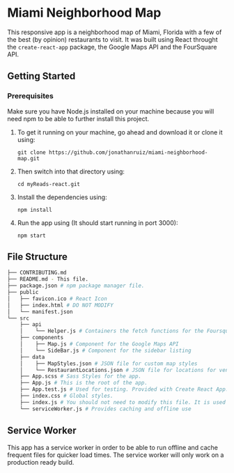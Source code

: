 # Miami Neighborhood Map

This responsive app is a neighborhood map of Miami, Florida with a few of the best (by opinion) restaurants to visit. It was built using React throught the `create-react-app` package, the Google Maps API and the FourSquare API.

## Getting Started

### Prerequisites

Make sure you have Node.js installed on your machine because you will need npm to be able to further install this project.

1.  To get it running on your machine, go ahead and download it or clone it using:

        git clone https://github.com/jonathanruiz/miami-neighborhood-map.git

2.  Then switch into that directory using:

        cd myReads-react.git

3.  Install the dependencies using:

        npm install

4.  Run the app using (It should start running in port 3000):

        npm start

## File Structure

```bash
├── CONTRIBUTING.md
├── README.md - This file.
├── package.json # npm package manager file.
├── public
│   ├── favicon.ico # React Icon
│   ├── index.html # DO NOT MODIFY
│   └── manifest.json
└── src
    ├── api
    │    └── Helper.js # Containers the fetch functions for the Foursquare API
    ├── components
    │    ├── Map.js # Component for the Google Maps API
    │    └── SideBar.js # Component for the sidebar listing
    ├── data
    │    ├── MapStyles.json # JSON file for custom map styles
    │    └── RestaurantLocations.json # JSON file for locations for venues
    ├── App.scss # Sass Styles for the app.
    ├── App.js # This is the root of the app.
    ├── App.test.js # Used for testing. Provided with Create React App. No tests have been made.
    ├── index.css # Global styles.
    ├── index.js # You should not need to modify this file. It is used for DOM rendering only.
    └── serviceWorker.js # Provides caching and offline use
```

## Service Worker

This app has a service worker in order to be able to run offline and cache frequent files for quicker load times. The service worker will only work on a production ready build.
